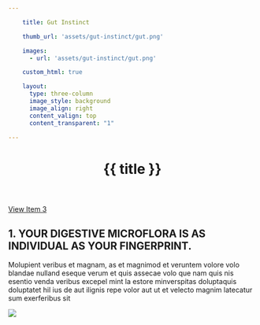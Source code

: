```yaml
---

    title: Gut Instinct

    thumb_url: 'assets/gut-instinct/gut.png'

    images:
      - url: 'assets/gut-instinct/gut.png'

    custom_html: true

    layout:
      type: three-column
      image_style: background
      image_align: right
      content_valign: top
      content_transparent: "1"

---
```


<div class="content">
  <header>
    <div class="wrapper">
      <h1 class="title">{{ title }}</h1>
    </div>
  </header>

  <div class="body">
    <a class="button outline small" href="#slideOne" data-overlay='false' data-app-view="layer">View Item 3</a>
  </div>

  <article id="slideOne" class="page stack">
    <div class="content">
      <h2>1. YOUR DIGESTIVE MICROFLORA IS AS INDIVIDUAL AS YOUR FINGERPRINT.</h2>
      <p>Molupient veribus et magnam, as et magnimod et veruntem volore volo blandae nulland eseque verum et quis assecae volo que nam quis nis esentio venda veribus excepel mint la estore minverspitas doluptaquis doluptatet hil ius de aut ilignis repe volor aut ut et velecto magnim latecatur sum exerferibus sit</p>
    </div>
  </article>
</div>

<img class="gut" src="assets/gut-instinct/gut.png" data-original data-media-id="images:1">
